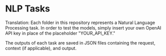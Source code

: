 # NLP Tasks

Translation: Each folder in this repository represents a Natural Language Processing task. In order to test the models, simply insert your own OpenAI API key in place of the placeholder "YOUR_API_KEY."

The outputs of each task are saved in JSON files containing the request, context (if applicable), and output.
